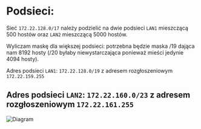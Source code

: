 # Podsieci:
Sieć ```172.22.128.0/17``` należy podzielić na dwie podsieci ```LAN1``` mieszczącą 500 hostów oraz ```LAN2``` mieszczącą 5000 hostów.

Wyliczam maskę dla większej podsieci: potrzebna będzie maska /19 dająca nam 8192 hosty (/20 byłaby niewystarczająca ponieważ mieści jedynie 4094 hosty).

Adres podsieci ```LAN1```: ```172.22.128.0/19``` z adresem rozgłoszeniowym ```172.22.159.255```

Adres podsieci ```LAN2```: ```172.22.160.0/23``` z adresem rozgłoszeniowym ```172.22.161.255```
---


![Diagram](Diagram_zadanie8.png)
